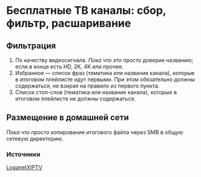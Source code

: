 # Бесплатные ТВ каналы: сбор, фильтр, раcшаривание
## Фильтрация
1. По качеству видеосигнала. *Пока что это просто* доверие названию; если в конце есть HD, 2K, 4K или прочее.
2. Избранное — список фраз (тематика или название канала), которые в итоговом плейлисте идут первыми. При этом обязательно должны содержаться, не взирая на правило из первого пункта.
3. Список стоп-слов (тематика или название канала), которые в итоговом плейлисте не должны содержаться.
## Размещение в домашней сети
*Пока что просто* копирование итогового файла через SMB в общую сетевую директорию.
### Источники
[LoganetXIPTV](https://github.com/blackbirdstudiorus/LoganetXIPTV)
